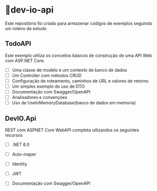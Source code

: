 # 📑dev-io-api
Este repositório foi criado para armazenar códigos de exemplos seguindo um roteiro de estudo

## TodoAPI
Este exemplo utiliza os conceitos básicos de construção de uma API Web com ASP.NET Core.

- [ ] Uma classe de modelo e um contexto de banco de dados
- [ ] Um Controller com métodos CRUD
- [ ] Configuração de roteamento, caminhos de URL e valores de retorno
- [ ] Um simples exemplo do uso de DTO
- [ ] Documentação com Swagger/OpenAPI
- [ ] Analisadores e convenções
- [ ] Uso de UseInMemoryDatabase(banco de dados em memoria) 

## DevIO.Api 

REST com ASPNET Core WebAPI completa utlizandos os seguintes recursos

- [ ] .NET 6.0
- [ ] Auto-maper
- [ ] Identity
- [ ] JWT
- [ ] Documentação com Swagger/OpenAPI


